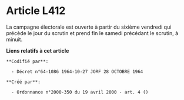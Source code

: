 # Article L412

La campagne électorale est ouverte à partir du sixième vendredi qui précède le jour du scrutin et prend fin le samedi
précédant le scrutin, à minuit.

**Liens relatifs à cet article**

	**Codifié par**:

	  - Décret n°64-1086 1964-10-27 JORF 28 OCTOBRE 1964

	**Créé par**:

	  - Ordonnance n°2000-350 du 19 avril 2000 - art. 4 ()
